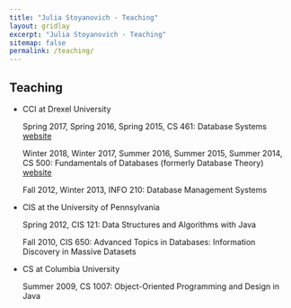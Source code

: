 ```yaml
---
title: "Julia Stoyanovich - Teaching"
layout: gridlay
excerpt: "Julia Stoyanovich - Teaching"
sitemap: false
permalink: /teaching/
---
```


## Teaching


- CCI at Drexel University

    Spring 2017, Spring 2016, Spring 2015, CS 461: Database Systems [website](https://www.cs.drexel.edu/~julia/cs461/)

    Winter 2018, Winter 2017, Summer 2016, Summer 2015, Summer 2014, CS 500: Fundamentals of Databases (formerly Database Theory) [website](https://www.cs.drexel.edu/~julia/cs500/)

    Fall 2012, Winter 2013, INFO 210: Database Management Systems



- CIS at the University of Pennsylvania

    Spring 2012, CIS 121: Data Structures and Algorithms with Java

    Fall 2010, CIS 650: Advanced Topics in Databases: Information Discovery in Massive Datasets



- CS at Columbia University

    Summer 2009, CS 1007: Object-Oriented Programming and Design in Java


